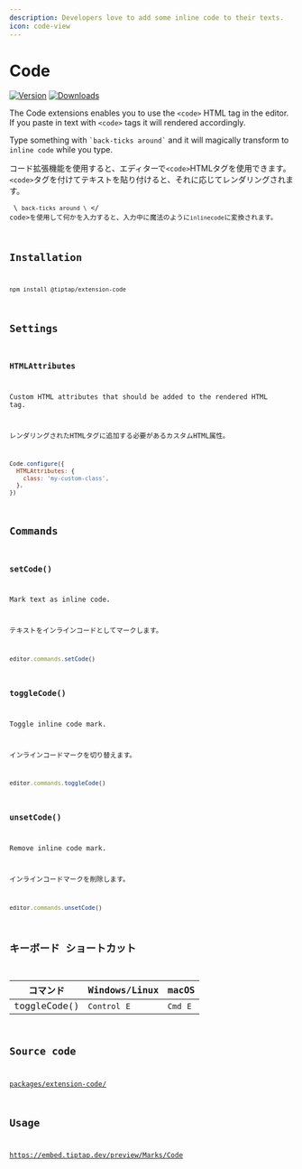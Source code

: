 ```yaml
---
description: Developers love to add some inline code to their texts.
icon: code-view
---
```


# Code

[![Version](https://img.shields.io/npm/v/@tiptap/extension-code.svg?label=version)](https://www.npmjs.com/package/@tiptap/extension-code)
[![Downloads](https://img.shields.io/npm/dm/@tiptap/extension-code.svg)](https://npmcharts.com/compare/@tiptap/extension-code?minimal=true)

The Code extensions enables you to use the `<code>` HTML tag in the editor. If you paste in text with `<code>` tags it will rendered accordingly.

Type something with <code>\`back-ticks around\`</code> and it will magically transform to `inline code` while you type.

コード拡張機能を使用すると、エディターで`<code>`HTMLタグを使用できます。 `<code>`タグを付けてテキストを貼り付けると、それに応じてレンダリングされます。

<code> \ `back-ticks around \` </ code>を使用して何かを入力すると、入力中に魔法のように`inlinecode`に変換されます。

## Installation
```bash
npm install @tiptap/extension-code
```

## Settings

### HTMLAttributes
Custom HTML attributes that should be added to the rendered HTML tag.

レンダリングされたHTMLタグに追加する必要があるカスタムHTML属性。

```js
Code.configure({
  HTMLAttributes: {
    class: 'my-custom-class',
  },
})
```

## Commands

### setCode()
Mark text as inline code.

テキストをインラインコードとしてマークします。

```js
editor.commands.setCode()
```

### toggleCode()
Toggle inline code mark.

インラインコードマークを切り替えます。

```js
editor.commands.toggleCode()
```

### unsetCode()
Remove inline code mark.

インラインコードマークを削除します。

```js
editor.commands.unsetCode()
```

## キーボード ショートカット
| コマンド      | Windows/Linux      | macOS          |
| ------------ | ------------------ | -------------- |
| toggleCode() | `Control`&nbsp;`E` | `Cmd`&nbsp;`E` |

## Source code
[packages/extension-code/](https://github.com/ueberdosis/tiptap/blob/main/packages/extension-code/)

## Usage
https://embed.tiptap.dev/preview/Marks/Code
